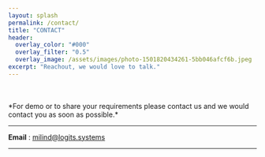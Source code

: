 ```yaml
---
layout: splash
permalink: /contact/
title: "CONTACT"
header:
  overlay_color: "#000"
  overlay_filter: "0.5"
  overlay_image: /assets/images/photo-1501820434261-5bb046afcf6b.jpeg
excerpt: "Reachout, we would love to talk."
---
```


<br/>
<br/>
*For demo or to share your requirements please contact us and we would contact you as soon as possible.* 

---

**Email** : [milind@logits.systems](milind@logits.systems)

---
